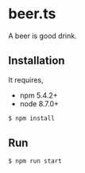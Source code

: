 # beer.ts

A beer is good drink.


## Installation

It requires,

- npm 5.4.2+
- node 8.7.0+

```bash
$ npm install
```


## Run

```bash
$ npm run start
```
